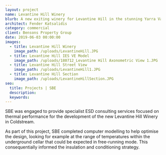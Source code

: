 ```yaml
---
layout: project
name: Levantine Hill Winery
blurb: A new exiting winery for Levantine Hill in the stunning Yarra Valley
architect: Fender Katsalidis
category: commercial
client: Bensons Property Group
date: 2019-06-03 00:00:00
images:
  - title: Levantine Hill Winery
    image_path: /uploads/LevantineHill.JPG
  - title: Levantine Hill IES VE Model
    image_path: /uploads/180712_Levantine Hill Axonometric View 1.JPG
  - title: Levantine Hill Street View
    image_path: /uploads/LevantineHill1.JPG
  - title: Levantine Hill Section
    image_path: /uploads/LevantineHillSection.JPG
seo:
  title: Projects | SBE
  description:
  keywords:
---
```


SBE was engaged to provide specialist ESD consulting services focused on thermal performance for the development of the new Levantine Hill Winery in Coldstream.

As part of this project, SBE completed computer modelling to help optimise the design, looking for example at the range of temperatures within the underground cellar that could be expected in free-running mode. This consequentially informed the insulation and conditioning strategy.